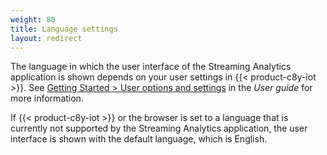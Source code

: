 ```yaml
---
weight: 80
title: Language settings
layout: redirect
---
```


The language in which the user interface of the Streaming Analytics application is shown depends on your user settings in {{< product-c8y-iot >}}. See [Getting Started > User options and settings](/users-guide/getting-started/#user-settings) in the *User guide* for more information.

If {{< product-c8y-iot >}} or the browser is set to a language that is currently not supported by the Streaming Analytics application, the user interface is shown with the default language, which is English.

